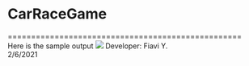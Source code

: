 # CarRaceGame
  ==================================================\
  Here is the sample output
![](demo1.jpg)
Developer: Fiavi Y.\
2/6/2021
